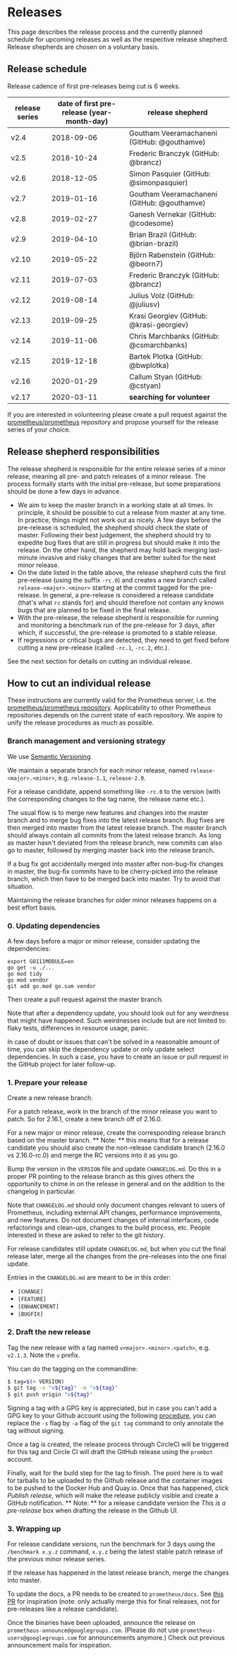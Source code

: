 # Releases

This page describes the release process and the currently planned schedule for upcoming releases as well as the respective release shepherd. Release shepherds are chosen on a voluntary basis.

## Release schedule

Release cadence of first pre-releases being cut is 6 weeks.

| release series | date of first pre-release (year-month-day) | release shepherd                            |
|----------------|--------------------------------------------|---------------------------------------------|
| v2.4           | 2018-09-06                                 | Goutham Veeramachaneni (GitHub: @gouthamve) |
| v2.5           | 2018-10-24                                 | Frederic Branczyk (GitHub: @brancz)         |
| v2.6           | 2018-12-05                                 | Simon Pasquier (GitHub: @simonpasquier)     |
| v2.7           | 2019-01-16                                 | Goutham Veeramachaneni (GitHub: @gouthamve) |
| v2.8           | 2019-02-27                                 | Ganesh Vernekar (GitHub: @codesome)         |
| v2.9           | 2019-04-10                                 | Brian Brazil (GitHub: @brian-brazil)        |
| v2.10          | 2019-05-22                                 | Björn Rabenstein (GitHub: @beorn7)          |
| v2.11          | 2019-07-03                                 | Frederic Branczyk (GitHub: @brancz)         |
| v2.12          | 2019-08-14                                 | Julius Volz (GitHub: @juliusv)              |
| v2.13          | 2019-09-25                                 | Krasi Georgiev (GitHub: @krasi-georgiev)    |
| v2.14          | 2019-11-06                                 | Chris Marchbanks (GitHub: @csmarchbanks)    |
| v2.15          | 2019-12-18                                 | Bartek Plotka (GitHub: @bwplotka)           |
| v2.16          | 2020-01-29                                 | Callum Styan (GitHub: @cstyan)              |
| v2.17          | 2020-03-11                                 | **searching for volunteer**                 |

If you are interested in volunteering please create a pull request against the [prometheus/prometheus](https://github.com/prometheus/prometheus) repository and propose yourself for the release series of your choice.

## Release shepherd responsibilities

The release shepherd is responsible for the entire release series of a minor release, meaning all pre- and patch releases of a minor release. The process formally starts with the initial pre-release, but some preparations should be done a few days in advance.

* We aim to keep the master branch in a working state at all times. In principle, it should be possible to cut a release from master at any time. In practice, things might not work out as nicely. A few days before the pre-release is scheduled, the shepherd should check the state of master. Following their best judgement, the shepherd should try to expedite bug fixes that are still in progress but should make it into the release. On the other hand, the shepherd may hold back merging last-minute invasive and risky changes that are better suited for the next minor release.
* On the date listed in the table above, the release shepherd cuts the first pre-release (using the suffix `-rc.0`) and creates a new branch called  `release-<major>.<minor>` starting at the commit tagged for the pre-release. In general, a pre-release is considered a release candidate (that's what `rc` stands for) and should therefore not contain any known bugs that are planned to be fixed in the final release.
* With the pre-release, the release shepherd is responsible for running and monitoring a benchmark run of the pre-release for 3 days, after which, if successful, the pre-release is promoted to a stable release.
* If regressions or critical bugs are detected, they need to get fixed before cutting a new pre-release (called `-rc.1`, `-rc.2`, etc.). 

See the next section for details on cutting an individual release.

## How to cut an individual release

These instructions are currently valid for the Prometheus server, i.e. the [prometheus/prometheus repository](https://github.com/prometheus/prometheus). Applicability to other Prometheus repositories depends on the current state of each repository. We aspire to unify the release procedures as much as possible.

### Branch management and versioning strategy

We use [Semantic Versioning](https://semver.org/).

We maintain a separate branch for each minor release, named `release-<major>.<minor>`, e.g. `release-1.1`, `release-2.0`.

For a release candidate, append something like `-rc.0` to the version (with the corresponding changes to the tag name, the release name etc.).

The usual flow is to merge new features and changes into the master branch and to merge bug fixes into the latest release branch. Bug fixes are then merged into master from the latest release branch. The master branch should always contain all commits from the latest release branch. As long as master hasn't deviated from the release branch, new commits can also go to master, followed by merging master back into the release branch.

If a bug fix got accidentally merged into master after non-bug-fix changes in master, the bug-fix commits have to be cherry-picked into the release branch, which then have to be merged back into master. Try to avoid that situation.

Maintaining the release branches for older minor releases happens on a best effort basis.

### 0. Updating dependencies

A few days before a major or minor release, consider updating the dependencies:

```
export GO111MODULE=on
go get -u ./...
go mod tidy
go mod vendor
git add go.mod go.sum vendor
```

Then create a pull request against the master branch.

Note that after a dependency update, you should look out for any weirdness that
might have happened. Such weirdnesses include but are not limited to: flaky
tests, differences in resource usage, panic.

In case of doubt or issues that can't be solved in a reasonable amount of time,
you can skip the dependency update or only update select dependencies. In such a
case, you have to create an issue or pull request in the GitHub project for
later follow-up.

### 1. Prepare your release

Create a new release branch.

For a patch release, work in the branch of the minor release you want to patch. So for 2.16.1, create a new branch off of 2.16.0.

For a new major or minor release, create the corresponding release branch based on the master branch.
** Note: ** this means that for a release candidate you should also create the non-release candidate branch (2.16.0 vs 2.16.0-rc.0) and merge the RC versions into it as you go.

Bump the version in the `VERSION` file and update `CHANGELOG.md`. Do this in a proper PR pointing to the release branch as this gives others the opportunity to chime in on the release in general and on the addition to the changelog in particular.

Note that `CHANGELOG.md` should only document changes relevant to users of Prometheus, including external API changes, performance improvements, and new features. Do not document changes of internal interfaces, code refactorings and clean-ups, changes to the build process, etc. People interested in these are asked to refer to the git history.

For release candidates still update `CHANGELOG.md`, but when you cut the final release later, merge all the changes from the pre-releases into the one final update.

Entries in the `CHANGELOG.md` are meant to be in this order:

* `[CHANGE]`
* `[FEATURE]`
* `[ENHANCEMENT]`
* `[BUGFIX]`

### 2. Draft the new release

Tag the new release with a tag named `v<major>.<minor>.<patch>`, e.g. `v2.1.3`. Note the `v` prefix.

You can do the tagging on the commandline:

```bash
$ tag=$(< VERSION)
$ git tag -s "v${tag}" -m "v${tag}"
$ git push origin "v${tag}"
```

Signing a tag with a GPG key is appreciated, but in case you can't add a GPG key to your Github account using the following [procedure](https://help.github.com/articles/generating-a-gpg-key/), you can replace the `-s` flag by `-a` flag of the `git tag` command to only annotate the tag without signing.

Once a tag is created, the release process through CircleCI will be triggered for this tag and Circle CI will draft the GitHub release using the `prombot` account.

Finally, wait for the build step for the tag to finish. The point here is to wait for tarballs to be uploaded to the Github release and the container images to be pushed to the Docker Hub and Quay.io. Once that has happened, click _Publish release_, which will make the release publicly visible and create a GitHub notification.
** Note: ** for a release candidate version the _This is a pre-release_ box when drafting the release in the Github UI.

### 3. Wrapping up

For release candidate versions, run the benchmark for 3 days using the `/benchmark x.y.z` command, `x.y.z` being the latest stable patch release of the previous minor release series.

If the release has happened in the latest release branch, merge the changes into master.

To update the docs, a PR needs to be created to `prometheus/docs`. See [this PR](https://github.com/prometheus/docs/pull/952/files) for inspiration (note: only actually merge this for final releases, not for pre-releases like a release candidate).

Once the binaries have been uploaded, announce the release on `prometheus-announce@googlegroups.com`. (Please do not use `prometheus-users@googlegroups.com` for announcements anymore.) Check out previous announcement mails for inspiration.